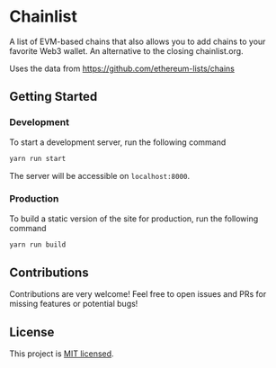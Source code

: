 # Chainlist
A list of EVM-based chains that also allows you to add chains to your favorite Web3 wallet. An alternative to the closing chainlist.org. 

Uses the data from https://github.com/ethereum-lists/chains

## Getting Started

### Development

To start a development server, run the following command

```bash
yarn run start
```

The server will be accessible on `localhost:8000`.

### Production

To build a static version of the site for production, run the following command

```bash
yarn run build
```

## Contributions
Contributions are very welcome! Feel free to open issues and PRs for missing features or potential bugs!

## License
This project is [MIT licensed](./LICENSE).
